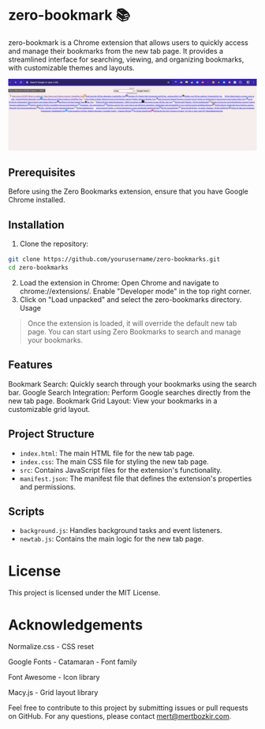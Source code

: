 # zero-bookmark 📚

zero-bookmark is a Chrome extension that allows users to quickly access and manage their bookmarks from the new tab page. It provides a streamlined interface for searching, viewing, and organizing bookmarks, with customizable themes and layouts.


<img width="552" alt="image" src="assets/screenshot.png">
</p>

## Prerequisites

Before using the Zero Bookmarks extension, ensure that you have Google Chrome installed.

## Installation

1. Clone the repository:

```bash
git clone https://github.com/yourusername/zero-bookmarks.git
cd zero-bookmarks
```

2. Load the extension in Chrome:
Open Chrome and navigate to chrome://extensions/. Enable "Developer mode" in the top right corner.
3. Click on "Load unpacked" and select the zero-bookmarks directory.
Usage

> Once the extension is loaded, it will override the default new tab page. You can start using Zero Bookmarks to search and manage your bookmarks.

## Features
Bookmark Search: Quickly search through your bookmarks using the search bar.
Google Search Integration: Perform Google searches directly from the new tab page.
Bookmark Grid Layout: View your bookmarks in a customizable grid layout.


## Project Structure
- `index.html`: The main HTML file for the new tab page.
- `index.css`: The main CSS file for styling the new tab page.
- `src`: Contains JavaScript files for the extension's functionality.
- `manifest.json`: The manifest file that defines the extension's properties and permissions.

## Scripts
- `background.js`: Handles background tasks and event listeners.
- `newtab.js`: Contains the main logic for the new tab page.


# License

This project is licensed under the MIT License.

# Acknowledgements

Normalize.css - CSS reset

Google Fonts - Catamaran - Font family

Font Awesome - Icon library

Macy.js - Grid layout library

Feel free to contribute to this project by submitting issues or pull requests on GitHub. For any questions, please contact mert@mertbozkir.com.